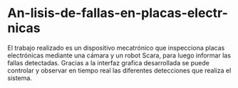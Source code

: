 # An-lisis-de-fallas-en-placas-electr-nicas
El trabajo realizado es un dispositivo mecatrónico que inspecciona placas electrónicas mediante una cámara y un robot Scara, para luego informar las fallas detectadas. Gracias a la interfaz grafica desarrollada se puede controlar y observar en tiempo real las diferentes detecciones que realiza el sistema.
